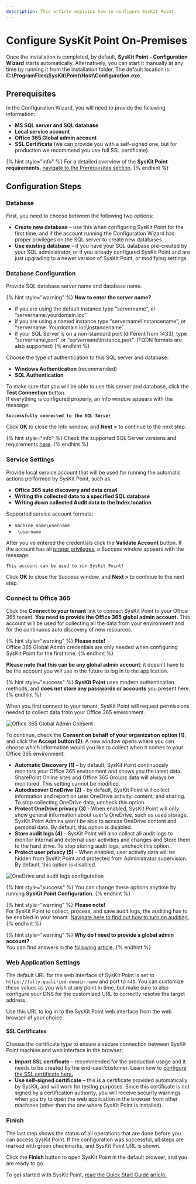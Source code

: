 ```yaml
---
description: This article explains how to configure SysKit Point.
---
```


# Configure SysKit Point On-Premises

Once the installation is completed, by default, **SysKit Point - Configuration Wizard** starts automatically. Alternatively, you can start it manually at any time by running it from the installation folder. The default location is: **C:\ProgramFiles\SysKit\Point\Host\Configuration.exe**.

## Prerequisites

In the Configuration Wizard, you will need to provide the following information:

* **MS SQL server and SQL database**
* **Local service account**
* **Office 365 Global admin account**
* **SSL Certificate** \(we can provide you with a self-signed one, but for production we recommend you use full SSL certificate\).

{% hint style="info" %}
For a detailed overview of the **SysKit Point requirements**, [navigate to the Prerequisites section](prerequisites/).
{% endhint %}

## Configuration Steps

### Database

First, you need to choose between the following two options:

* **Create new database** – use this when configuring SysKit Point for the first time, and if the account running the Configuration Wizard has proper privileges on the SQL server to create new databases. 
* **Use existing database** – if you have your SQL database pre-created by your SQL administrator, or if you already configured SysKit Point and are just upgrading to a newer version of SysKit Point, or modifying settings. 

### Database Configuration

Provide SQL database server name and database name.

{% hint style="warning" %}
**How to enter the server name?**

* if you are using the default instance type “servername”, or “servername.yourdomain.loc” 
* if you are using a named instance type “servername\instancename”, or “servername. Yourdomain.loc\instancenameˇ  
* if your SQL Server is on a non-standard port \(different from 1433\), type “servername,port” or “servername\instance,port”. \(FQDN formats are also supported\) 
{% endhint %}

Choose the type of authentication to this SQL server and database:

* **Windows Authentication** \(recommended\)  
* **SQL Authentication** 

To make sure that you will be able to use this server and database, click the **Test Connection** button.  
If everything is configured properly, an Info window appears with the message:

**`Successfully connected to the SQL Server`**

Click **OK** to close the Info window, and **Next &gt;** to continue to the next step.

{% hint style="info" %}
Check the supported SQL Server versions and requirements [here](prerequisites/syskit-point-database.md).
{% endhint %}

### Service Settings

Provide local service account that will be used for running the automatic actions performed by SysKit Point, such as:

* **Office 365 auto discovery and data crawl** 
* **Writing the collected data to a specified SQL database**  
* **Writing down collected Audit data to the Index location** 

Supported service account formats:

* `machine_name\username`
* `.\username`

After you've entered the credentials click the **Validate Account** button. If the account has all [proper privileges](prerequisites/syskit-point-server.md#service-account), a Success window appears with the message:

`This account can be used to run SysKit Point!`

Click **OK** to close the Success window, and **Next &gt;** to continue to the next step.

### Connect to Office 365

Click the **Connect to your tenant** link to connect SysKit Point to your Office 365 tenant. **You need to provide the Office 365 global admin account.** This account will be used for collecting all the data from your environment and for the continuous auto discovery of new resources.

{% hint style="warning" %}
**Please note!**  
Office 365 Global Admin credentials are only needed when configuring SysKit Point for the first time.
{% endhint %}

**Please note that this can be any global admin account**; it doesn’t have to be the account you will use in the future to log in to the application.

{% hint style="success" %}
**SysKit Point** uses modern authentication methods, and **does not store any passwords or accounts** you present here.
{% endhint %}

When you first connect to your tenant, SysKit Point will request permissions needed to collect data from your Office 365 environment.

![Office 365 Global Admin Consent](../../.gitbook/assets/permission_requirements_global_administrator_consent-3.png)

To continue, check the **Consent on behalf of your organization** **option \(1\)**, and click the **Accept** **button \(2\)**. A new window opens where you can choose which information would you like to collect when it comes to your Office 365 environment:

* **Automatic Discovery (1)** – by default, SysKit Point continuously monitors your Office 365 environment and shows you the latest data. SharePoint Online sites and Office 365 Groups data will always be monitored. This setting cannot be modified.
* **Autodiscover OneDrive (2)** - by default, SysKit Point will collect information and report on user OneDrive activity, content, and sharing. To stop collecting OneDrive data, uncheck this option.
* **Protect OneDrive privacy (3)** - When enabled, SysKit Point will only show general information about user's OneDrive, such as used storage. SysKit Point Admins won't be able to access OneDrive content and personal data. By default, this option is disabled.
* **Store audit logs (4)** - SysKit Point will also collect all audit logs to monitor internal and external user activities and changes and Store them to the hard drive. To stop storing audit logs, uncheck this option.
* **Protect user privacy (5)** - When enabled, user activity data will be hidden from SysKit Point and protected from Administrator supervision. By default, this option is disabled.

![OneDrive and audit logs configuration](../../.gitbook/assets/configure-syskit-point_od-audit-configuration.png)

{% hint style="success" %}
You can change these options anytime by running **SysKit Point Configuration**.
{% endhint %}

{% hint style="warning" %}
**Please note!**  
For SysKit Point to collect, process, and save audit logs, the auditing has to be enabled in your tenant. [Navigate here to find out how to turn on auditing.](../../faq/turn-on-auditing.md)
{% endhint %}

{% hint style="warning" %}
**Why do I need to provide a global admin account?**  
You can find answers in the [following article](../../requirements/permission-requirements.md#office-365).
{% endhint %}

### Web Application Settings

The default URL for the web interface of SysKit Point is set to `https://fully-qualified-domain-name` and port to `443`. You can customize these values as you wish at any point in time, but make sure to also configure your DNS for the customized URL to correctly resolve the target address.

Use this URL to log in to the SysKit Point web interface from the web browser of your choice.

#### SSL Certificates

Choose the certificate type to ensure a secure connection between SysKit Point machine and web interface in the browser:

* **Import SSL certificate** – recommended for the production usage and it needs to be created by the end-user/customer. Learn how to [configure the SSL certificate here.](../../common-tasks/configure-ssl-certificate.md)
* **Use self-signed certificate** – this is a certificate provided automatically by SysKit, and will work for testing purposes. Since this certificate is not signed by a certification authority, you will receive security warnings when you try to open the web application in the browser from other machines \(other than the one where SysKit Point is installed\). 

### Finish

The last step shows the status of all operations that are done before you can access SysKit Point. If the configuration was successful, all steps are marked with green checkmarks, and SysKit Point URL is shown.

Click the **Finish** button to open SysKit Point in the default browser, and you are ready to go.

To get started with SysKit Point, [read the Quick Start Guide article.](../../how-to/syskit-point-quick-start-guide.md)


